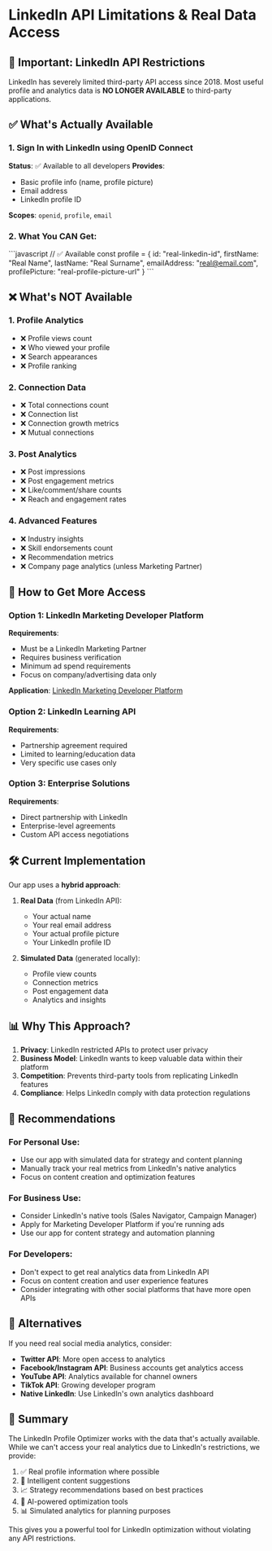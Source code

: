 # LinkedIn API Limitations & Real Data Access

## 🚨 Important: LinkedIn API Restrictions

LinkedIn has severely limited third-party API access since 2018. Most useful profile and analytics data is **NO LONGER AVAILABLE** to third-party applications.

## ✅ What's Actually Available

### 1. Sign In with LinkedIn using OpenID Connect
**Status**: ✅ Available to all developers
**Provides**:
- Basic profile info (name, profile picture)
- Email address
- LinkedIn profile ID

**Scopes**: `openid`, `profile`, `email`

### 2. What You CAN Get:
\`\`\`javascript
// ✅ Available
const profile = {
  id: "real-linkedin-id",
  firstName: "Real Name",
  lastName: "Real Surname", 
  emailAddress: "real@email.com",
  profilePicture: "real-profile-picture-url"
}
\`\`\`

## ❌ What's NOT Available

### 1. Profile Analytics
- ❌ Profile views count
- ❌ Who viewed your profile
- ❌ Search appearances
- ❌ Profile ranking

### 2. Connection Data
- ❌ Total connections count
- ❌ Connection list
- ❌ Connection growth metrics
- ❌ Mutual connections

### 3. Post Analytics
- ❌ Post impressions
- ❌ Post engagement metrics
- ❌ Like/comment/share counts
- ❌ Reach and engagement rates

### 4. Advanced Features
- ❌ Industry insights
- ❌ Skill endorsements count
- ❌ Recommendation metrics
- ❌ Company page analytics (unless Marketing Partner)

## 🔐 How to Get More Access

### Option 1: LinkedIn Marketing Developer Platform
**Requirements**:
- Must be a LinkedIn Marketing Partner
- Requires business verification
- Minimum ad spend requirements
- Focus on company/advertising data only

**Application**: [LinkedIn Marketing Developer Platform](https://www.linkedin.com/developers/apps)

### Option 2: LinkedIn Learning API
**Requirements**:
- Partnership agreement required
- Limited to learning/education data
- Very specific use cases only

### Option 3: Enterprise Solutions
**Requirements**:
- Direct partnership with LinkedIn
- Enterprise-level agreements
- Custom API access negotiations

## 🛠️ Current Implementation

Our app uses a **hybrid approach**:

1. **Real Data** (from LinkedIn API):
   - Your actual name
   - Your real email address  
   - Your actual profile picture
   - Your LinkedIn profile ID

2. **Simulated Data** (generated locally):
   - Profile view counts
   - Connection metrics
   - Post engagement data
   - Analytics and insights

## 📊 Why This Approach?

1. **Privacy**: LinkedIn restricted APIs to protect user privacy
2. **Business Model**: LinkedIn wants to keep valuable data within their platform
3. **Competition**: Prevents third-party tools from replicating LinkedIn features
4. **Compliance**: Helps LinkedIn comply with data protection regulations

## 🎯 Recommendations

### For Personal Use:
- Use our app with simulated data for strategy and content planning
- Manually track your real metrics from LinkedIn's native analytics
- Focus on content creation and optimization features

### For Business Use:
- Consider LinkedIn's native tools (Sales Navigator, Campaign Manager)
- Apply for Marketing Developer Platform if you're running ads
- Use our app for content strategy and automation planning

### For Developers:
- Don't expect to get real analytics data from LinkedIn API
- Focus on content creation and user experience features
- Consider integrating with other social platforms that have more open APIs

## 🔄 Alternatives

If you need real social media analytics, consider:
- **Twitter API**: More open access to analytics
- **Facebook/Instagram API**: Business accounts get analytics access
- **YouTube API**: Analytics available for channel owners
- **TikTok API**: Growing developer program
- **Native LinkedIn**: Use LinkedIn's own analytics dashboard

## 📝 Summary

The LinkedIn Profile Optimizer works with the data that's actually available. While we can't access your real analytics due to LinkedIn's restrictions, we provide:

1. ✅ Real profile information where possible
2. 🎯 Intelligent content suggestions
3. 📈 Strategy recommendations based on best practices
4. 🤖 AI-powered optimization tools
5. 📊 Simulated analytics for planning purposes

This gives you a powerful tool for LinkedIn optimization without violating any API restrictions.
